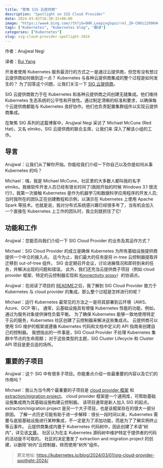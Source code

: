 ```yaml
---
title: "聚焦 SIG 云提供商"
description: "Spotlight on SIG Cloud Provider"
date: 2024-03-02T16:30:31+08:00
image: "https://www4.bing.com//th?id=OHR.LeapingSquirrel_ZH-CN9112090462_1920x1080.jpg"
tags: ["Kubernetes", "Kubernetes blog", "翻译"]
categories: ["Kubernetes"]
slug: sig-cloud-provider-spotlight-2024
---
```


作者：Arujjwal Negi

译者：[Rui Yang](https://github.com/techoc)

开发者使用 Kubernetes 服务最流行的方式之一是通过云提供商，但您有没有想过云提供商如何做到这一点？ Kubernetes 与各种云提供商集成的整个过程是如何发生的？ 为了回答这个问题，让我们关注一下 [SIG 云提供商](https://github.com/kubernetes/community/blob/master/sig-cloud-provider/README.md)。

SIG 云提供商致力于在 Kubernetes 和各种云提供商之间创建无缝集成。他们维持 Kubernetes 生态系统的公平性和开放性。通过制定清晰的标准和要求，以确保每个云提供商都能与 Kubernetes 良好协作。他们也负责配置集群组件以实现云提供商集成。

在聚焦 SIG 系列的这篇博客中，Arujjwal Negi 采访了 Michael McCune (Red Hat)，又名 elmiko，SIG 云提供商的联合主席，让我们来 深入了解该小组的工作。

## 导言

Arujjwal：让我们从了解你开始。你能给我们介绍一下你自己以及你是如何从事 Kubernetes 的吗？

Michael：嗨，我是 Michael McCune，社区里的大多数人都叫我的名字 elmiko。我做软件开发人员已经有很长时间了(我刚开始的时候 Windows 3.1 很流行!)，我第一次接触 Kubernetes 是作为机器学习和数据科学应用程序的开发人员;当时我所在的团队正在创建教程和示例，以演示在 Kubernetes 上使用 Apache Spark 等技术。也就是说，我对分布式系统感兴趣已经很多年了，当有机会加入一个直接在 Kubernetes 上工作的团队时，我立刻就抓住了它!

## 功能和工作

Arujjwal：您能否向我们介绍一下 SIG Cloud Provider 的业务及其运作方式？

Michael：SIG Cloud Provider 的成立是确保 Kubernetes 为所有基础设施提供商提供一个中立的接入点。 迄今为止，我们最大的任务是将 in-tree 云控制器提取并迁移到 out-of-tree 组件。 SIG 会定期召开会议，讨论进展情况和即将到来的任务，并解决出现的问题和错误。 此外，我们还充当云提供商子项目（例如 cloud provider 框架、特定的云控制器实现和 [Konnectivity proxy](https://kubernetes.io/docs/tasks/extend-kubernetes/setup-konnectivity/)）的协调点。

Arujjwal：在阅读了项目的 [README](https://github.com/kubernetes/community/blob/master/sig-cloud-provider/README.md)之后，我了解到 SIG Cloud Provider 致力于 Kubernetes 与 cloud provider
的集成。那么整个过程是怎样进行的呢？

Michael：运行 Kubernetes 最常见的方法之一是将其部署到云环境（AWS、Azure、GCP 等）。 通常，云基础设施具有增强 Kubernetes 性能的功能，例如，通过为服务对象提供弹性负载平衡。 为了确保 Kubernetes 能够一致地使用特定于云的服务，Kubernetes 社区创建了云控制器来解决这些集成点。 云提供商可以使用 SIG 维护的框架或遵循 Kubernetes 代码和文档中定义的 API 指南来创建自己的控制器。 我想指出的一件事是，SIG Cloud Provider 不处理 Kubernetes 集群中节点的生命周期； 对于这些类型的主题，SIG Cluster Lifecycle 和 Cluster API 项目是更合适的场所。

## 重要的子项目

Arujjwal：这个 SIG 中有很多子项目。你能重点介绍一些最重要的内容以及它们的作用吗？

Michael：我认为当今两个最重要的子项目是 [cloud provider 框架](https://github.com/kubernetes/community/blob/master/sig-cloud-provider/README.md#kubernetes-cloud-provider) 和 [extraction/migration project](https://github.com/kubernetes/community/blob/master/sig-cloud-provider/README.md#cloud-provider-extraction-migration)。
cloud provider 框架是一个通用库，可帮助基础设施集成商为其基础设施构建云控制器。 该项目通常是新人加入 SIG 的起点。 extraction/migration project 是另一个大子项目，也是该框架存在的很大一部分原因。 了解一点历史可能有助于进一步解释：很长一段时间以来，Kubernetes 需要与底层基础设施进行某种集成，不一定是为了添加功能，而是为了了解实例终止等云事件。 云提供商集成内置于 Kubernetes 代码树中，因此创建了术语“树内”，详见该[文章](https://kaslin.rocks/out-of-tree/)。 社区认为在主 Kubernetes 源码树中维护特定于提供者的代码的活动是不可取的。 社区的决定激发了 extraction and migration project 的创建，以删除“树内”云控制器，转而使用“树外”组件。

> 原文地址: https://kubernetes.io/blog/2024/03/01/sig-cloud-provider-spotlight-2024/
